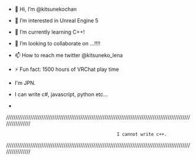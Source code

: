 - 👋 Hi, I’m @kitsunekochan
- 👀 I’m interested in Unreal Engine 5
- 🌱 I’m currently learning C++!
- 💞️ I’m looking to collaborate on ...!!!!
- 📫 How to reach me twitter @kitsuneko_lena
- ⚡ Fun fact: 1500 hours of VRChat play time

- I'm JPN.
- I can write c#, javascript, python etc...
- 
////////////////////////////////////////////////////////////////////////////////////////////////////////////////



                                              I cannot write c++.



////////////////////////////////////////////////////////////////////////////////////////////////////////////////


<!---
kitsunekochan/kitsunekochan is a ✨ special ✨ repository because its `README.md` (this file) appears on your GitHub profile.
You can click the Preview link to take a look at your changes.
--->

